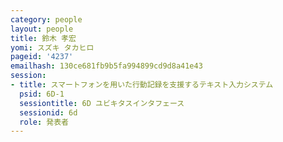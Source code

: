 ```yaml
---
category: people
layout: people
title: 鈴木 孝宏
yomi: スズキ タカヒロ
pageid: '4237'
emailhash: 130ce681fb9b5fa994899cd9d8a41e43
session:
- title: スマートフォンを用いた行動記録を支援するテキスト入力システム
  psid: 6D-1
  sessiontitle: 6D ユビキタスインタフェース
  sessionid: 6d
  role: 発表者
---
```

